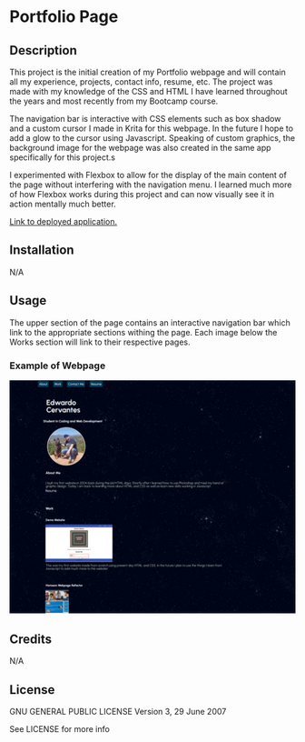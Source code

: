 # Portfolio Page

## Description

This project is the initial creation of my Portfolio webpage and will contain all my experience, projects, contact info, resume, etc. The project was made with my knowledge of the CSS and HTML I have learned throughout the years and most recently from my Bootcamp course.

The navigation bar is interactive with CSS elements such as box shadow and a custom cursor I made in Krita for this webpage. In the future I hope to add a glow to the cursor using Javascript. Speaking of custom graphics, the background image for the webpage was also created in the same app specifically for this project.s

I experimented with Flexbox to allow for the display of the main content of the page without interfering with the navigation menu. I learned much more of how Flexbox works during this project and can now visually see it in action mentally much better.

[Link to deployed application.](https://excervantes.github.io/portfolio-page/)

## Installation

N/A

## Usage

The upper section of the page contains an interactive navigation bar which link to the appropriate sections withing the page. Each image below the Works section will link to their respective pages.

### Example of Webpage
![Website Screenshot](assets/images/portfolioscreenshot.jpg)

## Credits
N/A

## License

GNU GENERAL PUBLIC LICENSE
Version 3, 29 June 2007

See LICENSE for more info